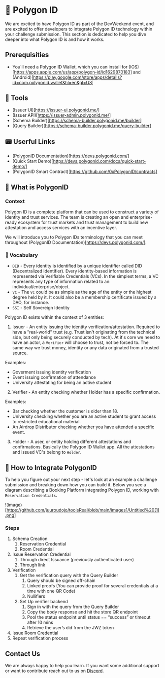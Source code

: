 # 🔮 Polygon ID

We are excited to have Polygon ID as part of the DevWeekend event, and are excited to offer developers to integrate Polygon ID technology within your challenge submission. This section is dedicated to help you dive deeper into what Polygon ID is and how it works.

## Prerequisities
- You'll need a Polygon ID Wallet, which you can install for (IOS)[https://apps.apple.com/us/app/polygon-id/id1629870183] and (Android)[https://play.google.com/store/apps/details?id=com.polygonid.wallet&hl=en&gl=US]


## 💾 Tools
- (Issuer UI)[https://issuer-ui.polygonid.me/]
- (Issuer API)[https://issuer-admin.polygonid.me/]
- (Schema Builder)[https://schema-builder.polygonid.me/builder]
- (Query Builder)[https://schema-builder.polygonid.me/query-builder]

## 📟 Userful Links
- (PolygonID Documentation)[https://devs.polygonid.com/]
- (Quick Start Demo)[https://devs.polygonid.com/docs/quick-start-demo/]
- (PolygonID Smart Contract)[https://github.com/0xPolygonID/contracts]


## 🔦 What is PolygonID

### Context

Polygon ID is a complete platform that can be used to construct a variety of identity and trust services. The team is creating an open and enterprise-ready ecosystem for trust markets and trust management to build new attestation and access services with an incentive layer.

We will introduce you to Polygon IDs terminology that you can meet throughout (PolygonID Documentation)[https://devs.polygonid.com/].

### 📜 Vocabulary

- `DID` - Every identity is identified by a unique identifier called DID (Decentralized Identifier). Every identity-based information is represented via Verifiable Credentials (VCs). In the simplest terms, a VC represents any type of information related to an individual/enterprise/object. 
- `VC` - The `VC` could be as simple as the age of the entity or the highest degree held by it. It could also be a membership certificate issued by a DAO, for instance.
- `SSI` - Self Sovereign Identity


Polygon ID exists within the context of 3 entities:

1. Issuer - An entity issuing the identity verification/attestation. Required to have a "real-world" trust (e.g. Trust isn't originating from the technical side, but only being securely conducted by tech). At it's core we need to have an actor, a `Verifier` will choose to trust, not be forced to. The same way we trust money, identity or any data originated from a trusted source.

Examples: 
- Goverment issuing identity verification
- Event issuing confirmation of attendance
- University attestating for being an active student

2. Verifier - An entity checking whether Holder has a specific confirmation.

Examples:
- Bar checking whether the customer is older than 18.
- University checking whether you are an active student to grant access to restricted educational material.
- An Airdrop Distributor checking whether you have attended a specific event.

3. Holder - A user, or entity holding different attestations and confirmations. Basically the Polygon ID Wallet app. All the attestations and issued VC's belong to `Holder`.



## 📐 How to Integrate PolygonID

To help you figure out your next step - let's look at an example a challenge submission and breaking down how you can build it. Below you see a diagram describing a Booking Platform integrating Polygon ID, working with `Reservation Credentials`.

!(image)[https://github.com/juuroudojo/toolsReal/blob/main/images1/Untitled%20(1).png]


### Steps

1. Schema Creation 
    1. Reservation Credential
    2. Room Credential
2. Issue Reservation Credential
    1. Through direct Issuance (previously authenticated user)
    2. Through link
3. Verification
    1. Get the verification query with the Query Builder
        1. Query should be signed off-chain
        2. Linked proofs (You can provide proof for several credentials at a time with one QR Code)
        3. Nullifiers
    2. Set Up verifier backend
        1. Sign in with the query from the Query Builder
        2. Copy the body response and hit the store QR endpoint
        3. Pool the status endpoint until status == “success” or timeout after 10 mins
        4. Retrieve the user’s did from the JWZ token 
4. Issue Room Credential
5. Repeat verification process

## Contact Us

We are always happy to help you learn. If you want some additional support or want to contribute reach out to us on [Discord](https://discord.gg/camino).
  